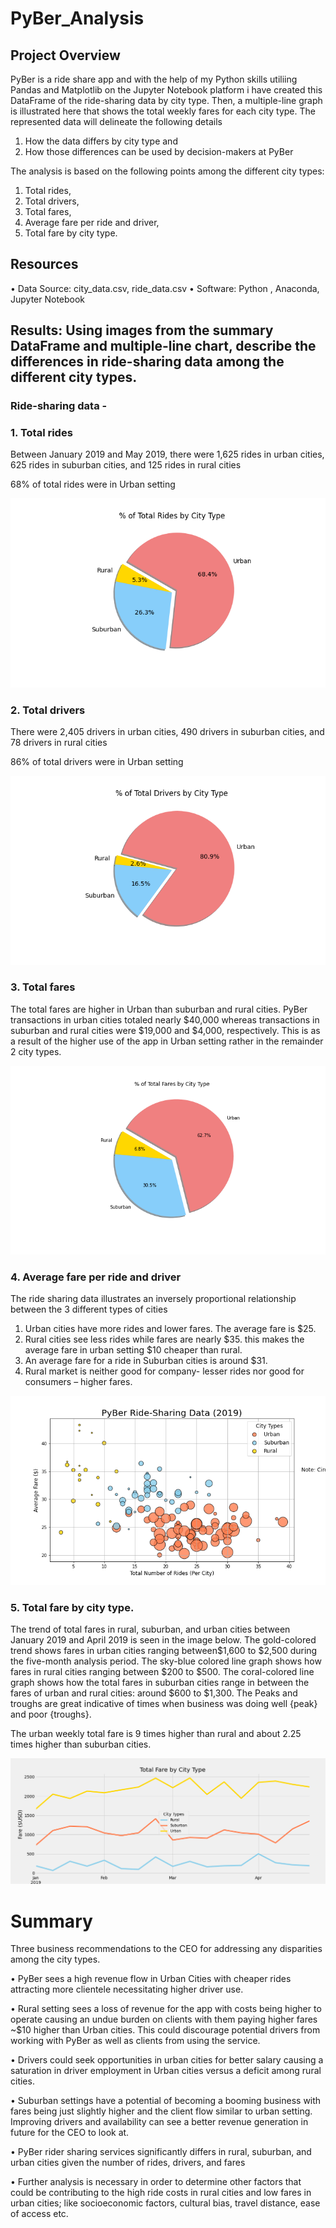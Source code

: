 # PyBer_Analysis
## Project Overview
PyBer is a ride share app and with the help of my Python skills utiliing Pandas and Matplotlib on the Jupyter Notebook platform i have created this DataFrame of the ride-sharing data by city type. Then, a multiple-line graph is illustrated here that shows the total weekly fares for each city type.  The represented data will delineate the following details
1. How the data differs by city type and 
2. How those differences can be used by decision-makers at PyBer

The analysis is based on the following points among the different city types:

1.	Total rides,
2.	Total drivers,
3.	Total fares,
4.	Average fare per ride and driver,
5.	Total fare by city type.

## Resources
•	Data Source: city_data.csv, ride_data.csv
•	Software: Python , Anaconda, Jupyter Notebook 

## Results: Using images from the summary DataFrame and multiple-line chart, describe the differences in ride-sharing data among the different city types.
### Ride-sharing data -

### 1.	Total rides
Between January 2019 and May 2019, there were 1,625 rides in urban cities, 625 rides in suburban cities, and 125 rides in rural cities

68% of total rides were in Urban setting


![alt text](https://github.com/Amarshah4334/PyBer_Analysis/blob/main/Analysis/%25rides_cityt_ype.png)

### 2.	Total drivers
There were 2,405 drivers in urban cities, 490 drivers in suburban cities, and 78 drivers in rural cities

86% of total drivers were in Urban setting

![alt text](https://github.com/Amarshah4334/PyBer_Analysis/blob/main/Analysis/%25total_drivers_city_type.png)

### 3.	Total fares
The total fares are higher in Urban than suburban and rural cities. PyBer transactions in urban cities totaled nearly $40,000 whereas transactions in suburban and rural cities were $19,000 and $4,000, respectively.
This is as a result of the higher use of the app in Urban setting rather in the remainder 2 city types.


![alt text](https://github.com/Amarshah4334/PyBer_Analysis/blob/main/Analysis/%25total_fares_city_type.png)

### 4.	Average fare per ride and driver
The ride sharing data illustrates an inversely proportional relationship between the 3 different types of cities
1.	Urban cities have more rides and lower fares. The average fare is $25.
2.	Rural cities see less rides while fares are nearly $35. this makes the average fare in urban setting $10 cheaper than rural.
3.	An average fare for a ride in Suburban cities is around $31.
4.	Rural market is neither good for company- lesser rides nor good for consumers – higher fares.



![alt text](https://github.com/Amarshah4334/PyBer_Analysis/blob/main/Analysis/PyBer_ridesharing.png)

### 5.	Total fare by city type.
The trend of total fares in rural, suburban, and urban cities between January 2019 and April 2019 is seen in the image below. The gold-colored trend shows fares in urban cities ranging between$1,600 to $2,500 during the five-month analysis period. The sky-blue colored line graph shows how fares in rural cities ranging between $200 to $500. The coral-colored line graph shows how the total fares in suburban cities range in between the fares of urban and rural cities: around $600 to $1,300. The Peaks and troughs are great indicative of times when business was doing well {peak} and poor {troughs}.

The urban weekly total fare is 9 times higher than rural and about 2.25 times higher than suburban cities.


![alt text](https://github.com/Amarshah4334/PyBer_Analysis/blob/main/Analysis/PyBer_fare_summary.png)

# Summary

Three business recommendations to the CEO for addressing any disparities among the city types.

•	PyBer sees a high revenue flow in Urban Cities with cheaper rides attracting more clientele necessitating higher driver use.

•	Rural setting sees a loss of revenue for the app with costs being higher to operate causing an undue burden on clients with them paying higher fares ~$10 higher than Urban cities. This could discourage potential drivers from working with PyBer as well as clients from using the service. 

•	Drivers could seek opportunities in urban cities for better salary causing a saturation in driver employment in Urban cities versus a deficit among rural cities.

•	Suburban settings have a potential of becoming a booming business with fares being just slightly higher and the client flow similar to urban setting. Improving drivers and availability can see a better revenue generation in future for the CEO to look at.

•	PyBer rider sharing services significantly differs in rural, suburban, and urban cities given the number of rides, drivers, and fares

•	Further analysis is necessary in order to determine other factors that could be contributing to the high ride costs in rural cities and low fares in urban cities; like socioeconomic factors, cultural bias, travel distance, ease of access etc.
